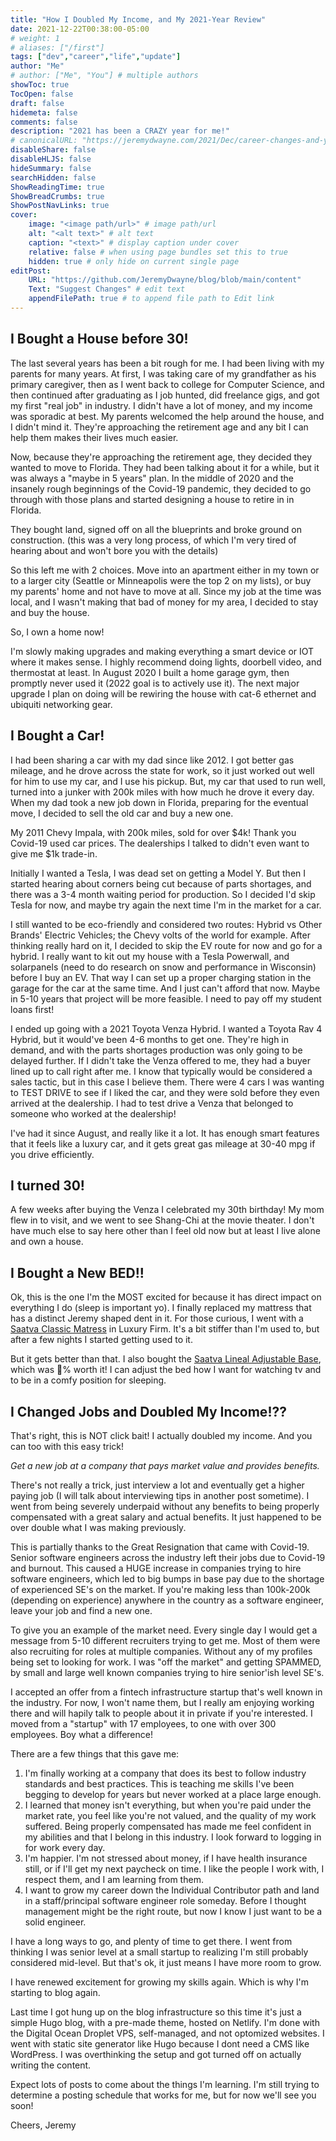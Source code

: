 ```yaml
---
title: "How I Doubled My Income, and My 2021-Year Review"
date: 2021-12-22T00:38:00-05:00
# weight: 1
# aliases: ["/first"]
tags: ["dev","career","life","update"]
author: "Me"
# author: ["Me", "You"] # multiple authors
showToc: true
TocOpen: false
draft: false
hidemeta: false
comments: false
description: "2021 has been a CRAZY year for me!"
# canonicalURL: "https://jeremydwayne.com/2021/Dec/career-changes-and-year-review"
disableShare: false
disableHLJS: false
hideSummary: false
searchHidden: false
ShowReadingTime: true
ShowBreadCrumbs: true
ShowPostNavLinks: true
cover:
    image: "<image path/url>" # image path/url
    alt: "<alt text>" # alt text
    caption: "<text>" # display caption under cover
    relative: false # when using page bundles set this to true
    hidden: true # only hide on current single page
editPost:
    URL: "https://github.com/JeremyDwayne/blog/blob/main/content"
    Text: "Suggest Changes" # edit text
    appendFilePath: true # to append file path to Edit link
---
```

## I Bought a House before 30!
The last several years has been a bit rough for me. I had been living with my parents for many years. At first, I was taking care of my grandfather as his primary caregiver, then as I went back to college for Computer Science, and then continued after graduating as I job hunted, did freelance gigs, and got my first "real job" in industry. I didn't have a lot of money, and my income was sporadic at best. My parents welcomed the help around the house, and I didn't mind it. They're approaching the retirement age and any bit I can help them makes their lives much easier.

Now, because they're approaching the retirement age, they decided they wanted to move to Florida. They had been talking about it for a while, but it was always a "maybe in 5 years" plan. In the middle of 2020 and the insanely rough beginnings of the Covid-19 pandemic, they decided to go through with those plans and started designing a house to retire in in Florida.

They bought land, signed off on all the blueprints and broke ground on construction. (this was a very long process, of which I'm very tired of hearing about and won't bore you with the details)

So this left me with 2 choices. Move into an apartment either in my town or to a larger city (Seattle or Minneapolis were the top 2 on my lists), or buy my parents' home and not have to move at all. Since my job at the time was local, and I wasn't making that bad of money for my area, I decided to stay and buy the house.

So, I own a home now!

I'm slowly making upgrades and making everything a smart device or IOT where it makes sense. I highly recommend doing lights, doorbell video, and thermostat at least. In August 2020 I built a home garage gym, then promptly never used it (2022 goal is to actively use it). The next major upgrade I plan on doing will be rewiring the house with cat-6 ethernet and ubiquiti networking gear.

## I Bought a Car!

I had been sharing a car with my dad since like 2012. I got better gas mileage, and he drove across the state for work, so it just worked out well for him to use my car, and I use his pickup. But, my car that used to run well, turned into a junker with 200k miles with how much he drove it every day. When my dad took a new job down in Florida, preparing for the eventual move, I decided to sell the old car and buy a new one.

My 2011 Chevy Impala, with 200k miles, sold for over $4k! Thank you Covid-19 used car prices. The dealerships I talked to didn't even want to give me $1k trade-in.

Initially I wanted a Tesla, I was dead set on getting a Model Y. But then I started hearing about corners being cut because of parts shortages, and there was a 3-4 month waiting period for production. So I decided I'd skip Tesla for now, and maybe try again the next time I'm in the market for a car.

I still wanted to be eco-friendly and considered two routes: Hybrid vs Other Brands' Electric Vehicles; the Chevy volts of the world for example. After thinking really hard on it, I decided to skip the EV route for now and go for a hybrid. I really want to kit out my house with a Tesla Powerwall, and solarpanels (need to do research on snow and performance in Wisconsin) before I buy an EV. That way I can set up a proper charging station in the garage for the car at the same time. And I just can't afford that now. Maybe in 5-10 years that project will be more feasible. I need to pay off my student loans first!

I ended up going with a 2021 Toyota Venza Hybrid. I wanted a Toyota Rav 4 Hybrid, but it would've been 4-6 months to get one. They're high in demand, and with the parts shortages production was only going to be delayed further. If I didn't take the Venza offered to me, they had a buyer lined up to call right after me. I know that typically would be considered a sales tactic, but in this case I believe them. There were 4 cars I was wanting to TEST DRIVE to see if I liked the car, and they were sold before they even arrived at the dealership. I had to test drive a Venza that belonged to someone who worked at the dealership!

I've had it since August, and really like it a lot. It has enough smart features that it feels like a luxury car, and it gets great gas mileage at 30-40 mpg if you drive efficiently.

## I turned 30!

A few weeks after buying the Venza I celebrated my 30th birthday! My mom flew in to visit, and we went to see Shang-Chi at the movie theater. I don't have much else to say here other than I feel old now but at least I live alone and own a house.

## I Bought a New BED!!
Ok, this is the one I'm the MOST excited for because it has direct impact on everything I do (sleep is important yo). I finally replaced my mattress that has a distinct Jeremy shaped dent in it. For those curious, I went with a [Saatva Classic Matress](https://www.saatva.com/mattresses/saatva-classic) in Luxury Firm. It's a bit stiffer than I'm used to, but after a few nights I started getting used to it.

But it gets better than that. I also bought the [Saatva Lineal Adjustable Base](https://www.saatva.com/bases/lineal-adjustable-base), which was 💯% worth it! I can adjust the bed how I want for watching tv and to be in a comfy position for sleeping.

## I Changed Jobs and Doubled My Income!??
That's right, this is NOT click bait! I actually doubled my income. And you can too with this easy trick! 

*Get a new job at a company that pays market value and provides benefits.*

There's not really a trick, just interview a lot and eventually get a higher paying job (I will talk about interviewing tips in another post sometime). I went from being severely underpaid without any benefits to being properly compensated with a great salary and actual benefits. It just happened to be over double what I was making previously.

This is partially thanks to the Great Resignation that came with Covid-19. Senior software engineers across the industry left their jobs due to Covid-19 and burnout. This caused a HUGE increase in companies trying to hire software engineers, which led to big bumps in base pay due to the shortage of experienced SE's on the market. If you're making less than 100k-200k (depending on experience) anywhere in the country as a software engineer, leave your job and find a new one.

To give you an example of the market need. Every single day I would get a message from 5-10 different recruiters trying to get me. Most of them were also recruiting for roles at multiple companies. Without any of my profiles being set to looking for work. I was "off the market" and getting SPAMMED, by small and large well known companies trying to hire senior'ish level SE's.

I accepted an offer from a fintech infrastructure startup that's well known in the industry. For now, I won't name them, but I really am enjoying working there and will hapily talk to people about it in private if you're interested. I moved from a "startup" with 17 employees, to one with over 300 employees. Boy what a difference!

There are a few things that this gave me:
1. I'm finally working at a company that does its best to follow industry standards and best practices. This is teaching me skills I've been begging to develop for years but never worked at a place large enough.
2. I learned that money isn't everything, but when you're paid under the market rate, you feel like you're not valued, and the quality of my work suffered. Being properly compensated has made me feel confident in my abilities and that I belong in this industry. I look forward to logging in for work every day.
3. I'm happier. I'm not stressed about money, if I have health insurance still, or if I'll get my next paycheck on time. I like the people I work with, I respect them, and I am learning from them.
4. I want to grow my career down the Individual Contributor path and land in a staff/principal software engineer role someday. Before I thought management might be the right route, but now I know I just want to be a solid engineer. 

I have a long ways to go, and plenty of time to get there. I went from thinking I was senior level at a small startup to realizing I'm still probably considered mid-level. But that's ok, it just means I have more room to grow.

I have renewed excitement for growing my skills again. Which is why I'm starting to blog again.

Last time I got hung up on the blog infrastructure so this time it's just a simple Hugo blog, with a pre-made theme, hosted on Netlify. I'm done with the Digital Ocean Droplet VPS, self-managed, and not optomized websites. I went with static site generator like Hugo because I dont need a CMS like WordPress. I was overthinking the setup and got turned off on actually writing the content.

Expect lots of posts to come about the things I'm learning. I'm still trying to determine a posting schedule that works for me, but for now we'll see you soon!

Cheers,
Jeremy
